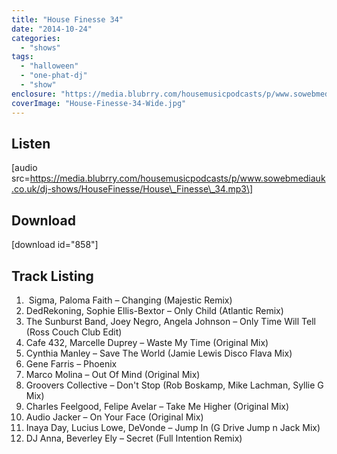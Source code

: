 ```yaml
---
title: "House Finesse 34"
date: "2014-10-24"
categories: 
  - "shows"
tags: 
  - "halloween"
  - "one-phat-dj"
  - "show"
enclosure: "https://media.blubrry.com/housemusicpodcasts/p/www.sowebmediauk.co.uk/dj-shows/HouseFinesse/House_Finesse_34.mp3 86345391 audio/mpeg "
coverImage: "House-Finesse-34-Wide.jpg"
---
```


## Listen

\[audio src=https://media.blubrry.com/housemusicpodcasts/p/www.sowebmediauk.co.uk/dj-shows/HouseFinesse/House\_Finesse\_34.mp3\]

## Download

\[download id="858"\]

## Track Listing

1.  Sigma, Paloma Faith – Changing (Majestic Remix)
2. DedRekoning, Sophie Ellis-Bextor – Only Child (Atlantic Remix)
3. The Sunburst Band, Joey Negro, Angela Johnson – Only Time Will Tell (Ross Couch Club Edit)
4. Cafe 432, Marcelle Duprey – Waste My Time (Original Mix)
5. Cynthia Manley – Save The World (Jamie Lewis Disco Flava Mix)
6. Gene Farris – Phoenix
7. Marco Molina – Out Of Mind (Original Mix)
8. Groovers Collective – Don't Stop (Rob Boskamp, Mike Lachman, Syllie G Mix)
9. Charles Feelgood, Felipe Avelar – Take Me Higher (Original Mix)
10. Audio Jacker – On Your Face (Original Mix)
11. Inaya Day, Lucius Lowe, DeVonde – Jump In (G Drive Jump n Jack Mix)
12. DJ Anna, Beverley Ely – Secret (Full Intention Remix)
